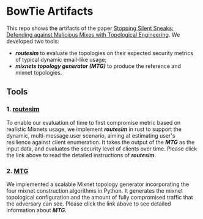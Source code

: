 # BowTie Artifacts
This repo shows the artifacts of the paper [Stopping Silent Sneaks: Defending against Malicious Mixes with Topological Engineering](https://arxiv.org/abs/2206.00592). 
We developed two tools: 
 - ***routesim*** to evaluate the topologies on their expected security metrics of typical dynamic email-like usage;
 - ***mixnets topology generator (MTG)*** to produce the reference and 
mixnet topologies.


## Tools
### 1. [routesim](https://github.com/frochet/routesim)
To enable our evaluation of time to first compromise metric based on realistic Mixnets usage, we 
implement 
***routesim*** in rust to support the dynamic, multi-message 
user scenario, aiming at estimating user's resilience against client enumeration. It takes the output of the ***MTG*** as the input data, and evaluates the security level of clients over time. Please click the link above to read the detailed instructions of ***routesim***.

### 2. [MTG](https://github.com/sus0pid/MTG-Simulator)
We implemented a scalable Mixnet topology generator incorporating the four mixnet construction algorithms in Python. It generates the mixnet topological configuration and the amount of fully compromised traffic that the adversary can see. Please click the link above to see detailed information about ***MTG***.